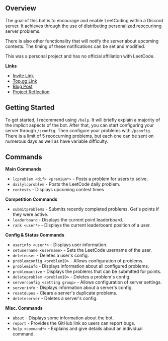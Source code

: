 ## Overview
The goal of this bot is to encourage and enable LeetCoding within a Discord server. It achieves through the use of distributing personalized reoccurinng server problems. 

There is also other functionality that will notify the server about upcoming contests. The timing of these notifications can be set and modified. 

This was a personal project and has no official affiliation with LeetCode. 

**Links**
- [Invite Link](https://discord.com/oauth2/authorize?client_id=1392738606120173719&permissions=2147616768&integration_type=0&scope=bot)
- [Top.gg Link]()
- [Blog Post]()
- [Project Reflection]()

## Getting Started
To get started, I recommend using `/help`. It will briefly explain a majority of the implicit aspects of the bot. After that, you can start configuring your server through `/sconfig`. Then configure your problems with `/pconfig`. There is a limit of 5 reoccurning problems, but each one can be sent on numerous days as well as have variable difficulty. 

## Commands
**Main Commands**
- `lcproblem <dif> <premium*>` - Posts a problem for users to solve.
- `dailylcproblem` - Posts the LeetCode daily problem.
- `contests` - Displays upcoming contest times

**Competition Commands**
- `submitproblems` - Submits recently completed problems. Get's points if they were active. 
- `leaderboard` - Displays the current point leaderboard.
- `rank <user*>` - Displays the current leaderboard position of a user. 

**Config & Status Commands**
- `userinfo <user*>` - Displays user information.
- `setusername <username>` - Sets the LeetCode username of the user.
- `deleteuser` - Deletes a user's config.
- `problemconfig <problemID>` - Allows configuration of problems.
- `probleminfo` - Displays information about all configured problems. 
- `problemactive` - Displays the problems that can be submitted for points.
- `deleteproblem <problemID>` - Deletes a problem's config.
- `serverconfig <setting group>` - Allows configuration of server settings.
- `serverinfo` - Displays information about a server's config. 
- `resetdupes` - Clears a server's duplicate problems. 
- `deleteserver` - Deletes a server's config. 

**Misc. Commands**
- `about` - Displays some information about the bot.
- `report` - Provides the GitHub link so users can report bugs. 
- `help <command*>` - Explains and give details about an individual command.
